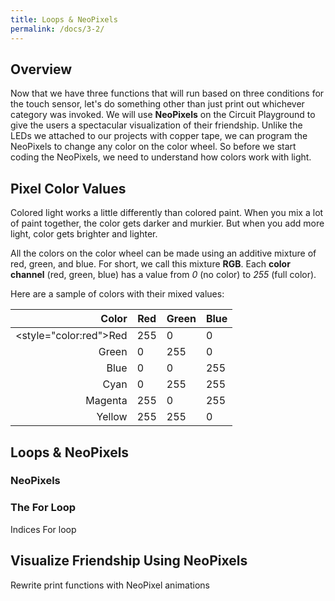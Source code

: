 ```yaml
---
title: Loops & NeoPixels
permalink: /docs/3-2/
---
```

## Overview
Now that we have three functions that will run based on three conditions for the touch sensor, let's do something other than just print out whichever category was invoked. We will use **NeoPixels** on the Circuit Playground to give the users a spectacular visualization of their friendship. Unlike the LEDs we attached to our projects with copper tape, we can program the NeoPixels to change any color on the color wheel. So before we start coding the NeoPixels, we need to understand how colors work with light.

## Pixel Color Values
Colored light works a little differently than colored paint. When you mix a lot of paint together, the color gets darker and murkier. But when you add more light, color gets brighter and lighter.

All the colors on the color wheel can be made using an additive mixture of red, green, and blue. For short, we call this mixture **RGB**. Each **color channel** (red, green, blue) has a value from *0* (no color) to *255* (full color).

Here are a sample of colors with their mixed values:

Color | Red | Green | Blue
----: | --- | ----- | ----
<style="color:red">Red</style>  | 255  | 0  | 0 
Green  | 0  | 255  | 0
Blue  | 0  | 0  | 255
Cyan  |  0 | 255  |  255
Magenta  | 255  | 0  |  255
Yellow  | 255  | 255  |  0

## Loops & NeoPixels


### NeoPixels


### The For Loop
Indices
For loop

## Visualize Friendship Using NeoPixels
Rewrite print functions with NeoPixel animations
